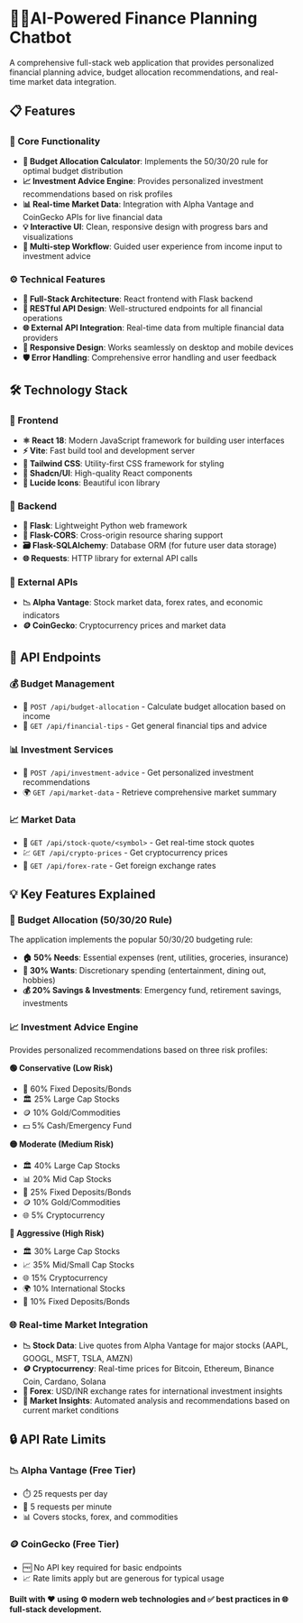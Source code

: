 # 🤖💸AI-Powered Finance Planning Chatbot

A comprehensive full-stack web application that provides personalized financial planning advice, budget allocation recommendations, and real-time market data integration.

## 📋 Features

### 🧠 Core Functionality
- **🧮 Budget Allocation Calculator**: Implements the 50/30/20 rule for optimal budget distribution
- **📈 Investment Advice Engine**: Provides personalized investment recommendations based on risk profiles
- **📊 Real-time Market Data**: Integration with Alpha Vantage and CoinGecko APIs for live financial data
- **💡 Interactive UI**: Clean, responsive design with progress bars and visualizations
- **🧭 Multi-step Workflow**: Guided user experience from income input to investment advice

### ⚙️ Technical Features
- **🧱 Full-Stack Architecture**: React frontend with Flask backend
- **🔗 RESTful API Design**: Well-structured endpoints for all financial operations
- **🌐 External API Integration**: Real-time data from multiple financial data providers
- **📱 Responsive Design**: Works seamlessly on desktop and mobile devices
- **🛡️ Error Handling**: Comprehensive error handling and user feedback

## 🛠 Technology Stack

### 🎨 Frontend
- **⚛️ React 18**: Modern JavaScript framework for building user interfaces
- **⚡ Vite**: Fast build tool and development server
- **🎨 Tailwind CSS**: Utility-first CSS framework for styling
- **🧩 Shadcn/UI**: High-quality React components
- **🔔 Lucide Icons**: Beautiful icon library

### 🐍 Backend
- **🧪 Flask**: Lightweight Python web framework
- **🔄 Flask-CORS**: Cross-origin resource sharing support
- **🗃️ Flask-SQLAlchemy**: Database ORM (for future user data storage)
- **🌐 Requests**: HTTP library for external API calls

### 📡 External APIs
- **📉 Alpha Vantage**: Stock market data, forex rates, and economic indicators
- **🪙 CoinGecko**: Cryptocurrency prices and market data

## 🔧 API Endpoints

### 💰 Budget Management
- 🧾 `POST /api/budget-allocation` - Calculate budget allocation based on income
- 📘 `GET /api/financial-tips` - Get general financial tips and advice

### 📊 Investment Services
- 🧠 `POST /api/investment-advice` - Get personalized investment recommendations
- 🌍 `GET /api/market-data` - Retrieve comprehensive market summary

### 📈 Market Data
- 🏦 `GET /api/stock-quote/<symbol>` - Get real-time stock quotes
- 💹 `GET /api/crypto-prices` - Get cryptocurrency prices
- 💱 `GET /api/forex-rate` - Get foreign exchange rates

## 💡 Key Features Explained

### 💸 Budget Allocation (50/30/20 Rule)
The application implements the popular 50/30/20 budgeting rule:
- **🏠 50% Needs**: Essential expenses (rent, utilities, groceries, insurance)
- **🎉 30% Wants**: Discretionary spending (entertainment, dining out, hobbies)
- **💰 20% Savings & Investments**: Emergency fund, retirement savings, investments

### 📈 Investment Advice Engine
Provides personalized recommendations based on three risk profiles:

**🟢 Conservative (Low Risk)**
- 🏦 60% Fixed Deposits/Bonds
- 🏛️ 25% Large Cap Stocks
- 🪙 10% Gold/Commodities
- 💵 5% Cash/Emergency Fund

**🟡 Moderate (Medium Risk)**
- 🏛️ 40% Large Cap Stocks
- 📊 20% Mid Cap Stocks
- 🏦 25% Fixed Deposits/Bonds
- 🪙 10% Gold/Commodities
- 🌐 5% Cryptocurrency

**🔴 Aggressive (High Risk)**
- 🏛️ 30% Large Cap Stocks
- 📈 35% Mid/Small Cap Stocks
- 🌐 15% Cryptocurrency
- 🌍 10% International Stocks
- 🏦 10% Fixed Deposits/Bonds

### 🌐 Real-time Market Integration
- **📉 Stock Data**: Live quotes from Alpha Vantage for major stocks (AAPL, GOOGL, MSFT, TSLA, AMZN)
- **🪙 Cryptocurrency**: Real-time prices for Bitcoin, Ethereum, Binance Coin, Cardano, Solana
- **💱 Forex**: USD/INR exchange rates for international investment insights
- **🧠 Market Insights**: Automated analysis and recommendations based on current market conditions

## 🔒 API Rate Limits

### 📉 Alpha Vantage (Free Tier)
- ⏱️ 25 requests per day
- 🔁 5 requests per minute
- 📊 Covers stocks, forex, and commodities

### 🪙 CoinGecko (Free Tier)
- 🆓 No API key required for basic endpoints
- 📈 Rate limits apply but are generous for typical usage



**Built with ❤️ using ⚙️ modern web technologies and ✅ best practices in 🌐 full-stack development.**
